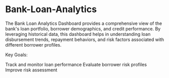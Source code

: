 # Bank-Loan-Analytics
The Bank Loan Analytics Dashboard provides a comprehensive view of the bank's loan portfolio, borrower demographics, and credit performance. By leveraging historical data, this dashboard helps in understanding loan disbursement trends, repayment behaviors, and risk factors associated with different borrower profiles.

Key Goals:

Track and monitor loan performance
Evaluate borrower risk profiles
Improve risk assessment


